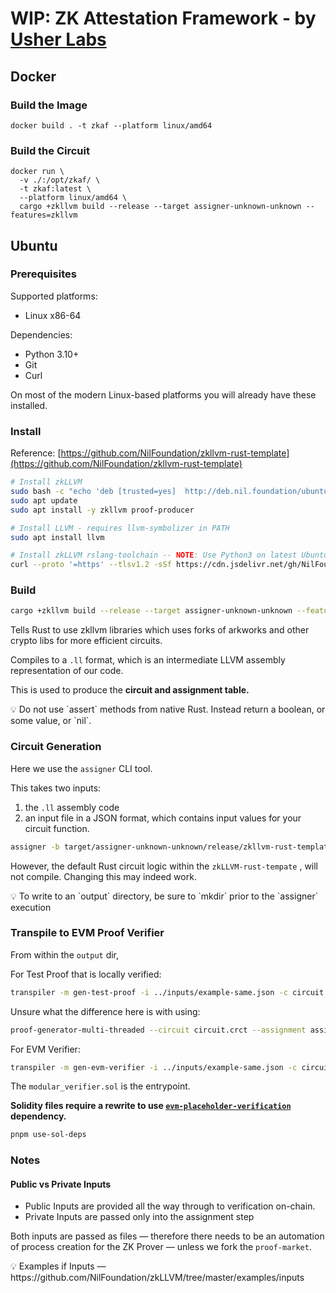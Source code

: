 # WIP: ZK Attestation Framework - by [Usher Labs](https://www.usher.so)

## Docker

### Build the Image

```shell
docker build . -t zkaf --platform linux/amd64
```

### Build the Circuit

```shell
docker run \
  -v ./:/opt/zkaf/ \
  -t zkaf:latest \
  --platform linux/amd64 \
  cargo +zkllvm build --release --target assigner-unknown-unknown --features=zkllvm
```


## Ubuntu

### Prerequisites

Supported platforms:

- Linux x86-64

Dependencies:

- Python 3.10+
- Git
- Curl

On most of the modern Linux-based platforms you will already have these installed.

### Install

Reference: [https://github.com/NilFoundation/zkllvm-rust-template](https://github.com/NilFoundation/zkllvm-rust-template)

```bash
# Install zkLLVM
sudo bash -c "echo 'deb [trusted=yes]  http://deb.nil.foundation/ubuntu/ all main' >>/etc/apt/sources.list"
sudo apt update
sudo apt install -y zkllvm proof-producer

# Install LLVM - requires llvm-symbolizer in PATH
sudo apt install llvm

# Install zkLLVM rslang-toolchain -- NOTE: Use Python3 on latest Ubuntu versions.
curl --proto '=https' --tlsv1.2 -sSf https://cdn.jsdelivr.net/gh/NilFoundation/zkllvm@master/rslang-installer.py | python3 - --channel nightly
```

### Build

```bash
cargo +zkllvm build --release --target assigner-unknown-unknown --features=zkllvm
```

Tells Rust to use zkllvm libraries which uses forks of arkworks and other crypto libs for more efficient circuits.

Compiles to a `.ll` format, which is an intermediate LLVM assembly representation of our code.

This is used to produce the **circuit and assignment table.**

<aside>
💡 Do not use `assert` methods from native Rust. 
Instead return a boolean, or some value, or `nil`.
</aside>

### Circuit Generation

Here we use the `assigner` CLI tool.

This takes two inputs:

1. the `.ll` assembly code
2. an input file in a JSON format, which contains input values for your circuit function.

```bash
assigner -b target/assigner-unknown-unknown/release/zkllvm-rust-template.ll -i inputs/example.inp -t assignment.tbl -c circuit.crct -e pallas
```

However, the default Rust circuit logic within the `zkLLVM-rust-tempate` , will not compile. Changing this may indeed work.

<aside>
💡 To write to an `output` directory, be sure to `mkdir` prior to the `assigner` execution
</aside>

### Transpile to EVM Proof Verifier

From within the `output` dir,

For Test Proof that is locally verified:

```bash
transpiler -m gen-test-proof -i ../inputs/example-same.json -c circuit.crct -t assignment.tbl -e pallas -o ./
```

Unsure what the difference here is with using:

```bash
proof-generator-multi-threaded --circuit circuit.crct --assignment assignment.tbl --proof proof-2.bin
```

For EVM Verifier:

```bash
transpiler -m gen-evm-verifier -i ../inputs/example-same.json -c circuit.crct -t assignment.tbl -e pallas -o ./verifier
```

The `modular_verifier.sol` is the entrypoint.

**Solidity files require a rewrite to use [`evm-placeholder-verification`](https://github.com/NilFoundation/evm-placeholder-verification) dependency.**

```bash
pnpm use-sol-deps
```

### Notes

#### Public vs Private Inputs

- Public Inputs are provided all the way through to verification on-chain.
- Private Inputs are passed only into the assignment step

Both inputs are passed as files — therefore there needs to be an automation of process creation for the ZK Prover — unless we fork the `proof-market`.

<aside>
💡 Examples if Inputs — https://github.com/NilFoundation/zkLLVM/tree/master/examples/inputs
</aside>